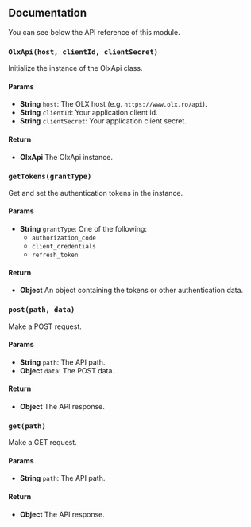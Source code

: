 ## Documentation

You can see below the API reference of this module.

### `OlxApi(host, clientId, clientSecret)`
Initialize the instance of the OlxApi class.

#### Params

- **String** `host`: The OLX host (e.g. `https://www.olx.ro/api`).
- **String** `clientId`: Your application client id.
- **String** `clientSecret`: Your application client secret.

#### Return
- **OlxApi** The OlxApi instance.

### `getTokens(grantType)`
Get and set the authentication tokens in the instance.

#### Params

- **String** `grantType`: One of the following:
     - `authorization_code`
     - `client_credentials`
     - `refresh_token`

#### Return
- **Object** An object containing the tokens or other authentication data.

### `post(path, data)`
Make a POST request.

#### Params

- **String** `path`: The API path.
- **Object** `data`: The POST data.

#### Return
- **Object** The API response.

### `get(path)`
Make a GET request.

#### Params

- **String** `path`: The API path.

#### Return
- **Object** The API response.

